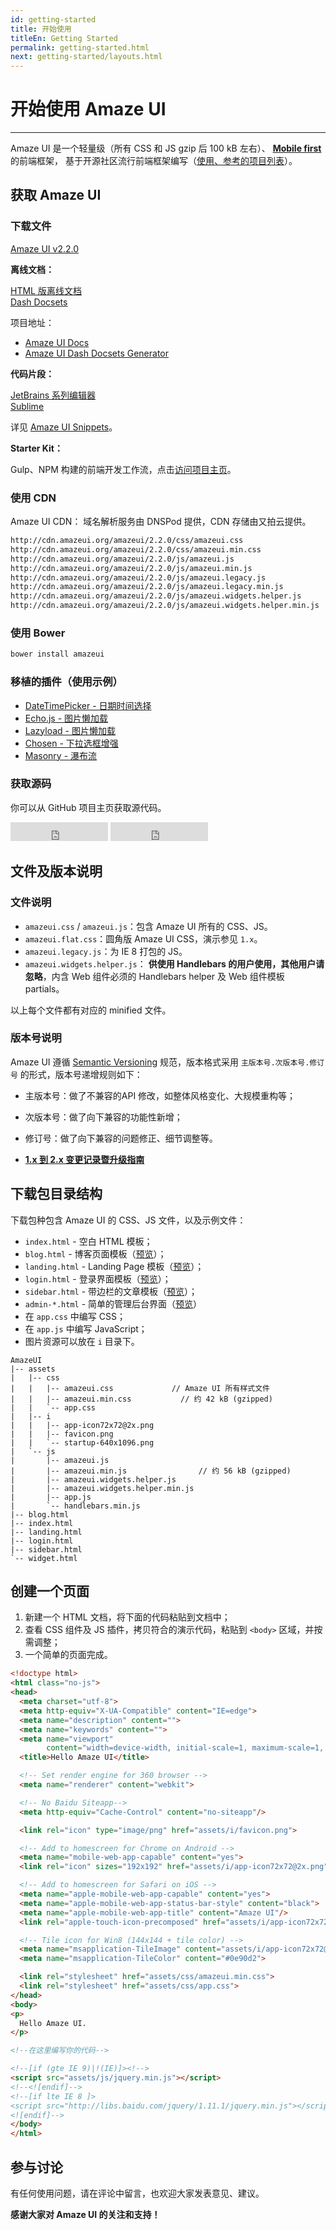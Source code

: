 ```yaml
---
id: getting-started
title: 开始使用
titleEn: Getting Started
permalink: getting-started.html
next: getting-started/layouts.html
---
```


# 开始使用 Amaze UI
---

Amaze UI 是一个轻量级（所有 CSS 和 JS gzip 后 100 kB 左右）、 [**Mobile first**](http://cbrac.co/113eY5h) 的前端框架，
基于开源社区流行前端框架编写（[使用、参考的项目列表](https://github.com/allmobilize/amazeui#%E5%8F%82%E8%80%83%E4%BD%BF%E7%94%A8%E7%9A%84%E5%BC%80%E6%BA%90%E9%A1%B9%E7%9B%AE)）。

## 获取 Amaze UI

### 下载文件

<div class="am-g">
  <div class="am-u-md-8 am-u-md-centered">
    <a id="doc-dl-btn" href="http://amazeui.org/download?ver=2.2.0" class="am-btn am-btn-block am-btn-success am-btn-lg" onclick="window.ga && ga('send', 'pageview', '/download/AmazeUI.zip');
"><i class="am-icon-download"></i> Amaze UI v2.2.0</a>
  </div>
</div>

**离线文档：**

<div class="am-g">
  <div class="am-u-sm-6"><a href="http://amazeui.org/download?ver=docs" class="am-btn am-btn-block am-btn-primary">HTML 版离线文档</a></div>
  <div class="am-u-sm-6"><a href="http://amazeui.org/download?ver=dash" class="am-btn am-btn-block am-btn-warning">Dash Docsets</a></div>
</div>

项目地址：

- [Amaze UI Docs](https://github.com/amazeui/docs)
- [Amaze UI Dash Docsets Generator](https://github.com/amazeui/docs-generator)

**代码片段：**

<div class="am-g">
  <div class="am-u-sm-6"><a href="http://amazeui.org/download?ver=jetbrains" class="am-btn am-btn-block am-btn-secondary">JetBrains 系列编辑器</a></div>
  <div class="am-u-sm-6"><a href="http://amazeui.org/download?ver=sublime" class="am-btn am-btn-block am-btn-danger">Sublime</a></div>
</div>

详见 [Amaze UI Snippets](https://github.com/amazeui/snippets)。

**Starter Kit：**

Gulp、NPM 构建的前端开发工作流，点击[访问项目主页](https://github.com/amazeui/starter-kit)。

### 使用 CDN

Amaze UI CDN： 域名解析服务由 DNSPod 提供，CDN 存储由又拍云提供。

```html
http://cdn.amazeui.org/amazeui/2.2.0/css/amazeui.css
http://cdn.amazeui.org/amazeui/2.2.0/css/amazeui.min.css
http://cdn.amazeui.org/amazeui/2.2.0/js/amazeui.js
http://cdn.amazeui.org/amazeui/2.2.0/js/amazeui.min.js
http://cdn.amazeui.org/amazeui/2.2.0/js/amazeui.legacy.js
http://cdn.amazeui.org/amazeui/2.2.0/js/amazeui.legacy.min.js
http://cdn.amazeui.org/amazeui/2.2.0/js/amazeui.widgets.helper.js
http://cdn.amazeui.org/amazeui/2.2.0/js/amazeui.widgets.helper.min.js
```

### 使用 Bower

```html
bower install amazeui
```

### 移植的插件（使用示例）

- [DateTimePicker - 日期时间选择](https://github.com/amazeui/datetimepicker)
- [Echo.js - 图片懒加载](https://github.com/amazeui/echo)
- [Lazyload - 图片懒加载](https://github.com/amazeui/lazyload)
- [Chosen - 下拉选框增强](https://github.com/amazeui/chosen)
- [Masonry - 瀑布流](https://github.com/amazeui/masonry)

### 获取源码

你可以从 GitHub 项目主页获取源代码。

<iframe src="http://ghbtns.com/github-btn.html?user=allmobilize&repo=amazeui&type=watch&count=true&size=large" allowtransparency="true" frameborder="0" scrolling="0" width="156px" height="30px"></iframe>

<iframe src="http://ghbtns.com/github-btn.html?user=allmobilize&repo=amazeui&type=fork&count=true&size=large" allowtransparency="true" frameborder="0" scrolling="0" width="156px" height="30px"></iframe>

## 文件及版本说明

### 文件说明

- `amazeui.css` / `amazeui.js`：包含 Amaze UI 所有的 CSS、JS。
- `amazeui.flat.css`：圆角版 Amaze UI CSS，演示参见 `1.x`。
- `amazeui.legacy.js`：为 IE 8 打包的 JS。
- `amazeui.widgets.helper.js`： **供使用 Handlebars 的用户使用，其他用户请忽略**，内含 Web 组件必须的 Handlebars helper 及 Web 组件模板 partials。

以上每个文件都有对应的 minified 文件。

### 版本号说明

Amaze UI 遵循 [Semantic Versioning](http://semver.org/lang/zh-CN/) 规范，版本格式采用 `主版本号.次版本号.修订号` 的形式，版本号递增规则如下：

- 主版本号：做了不兼容的API 修改，如整体风格变化、大规模重构等；
- 次版本号：做了向下兼容的功能性新增；
- 修订号：做了向下兼容的问题修正、细节调整等。

- [**1.x 到 2.x 变更记录暨升级指南**](https://github.com/allmobilize/amazeui/wiki/Migration-form-1.x-to-2.x)


## 下载包目录结构

下载包种包含 Amaze UI 的 CSS、JS 文件，以及示例文件：

- `index.html` - 空白 HTML 模板；
- `blog.html` - 博客页面模板（[预览](/examples/blog.html)）；
- `landing.html` - Landing Page 模板（[预览](/examples/landing.html)）；
- `login.html` - 登录界面模板（[预览](/examples/login.html)）；
- `sidebar.html` - 带边栏的文章模板（[预览](/examples/sidebar.html)）；
- `admin-*.html` - 简单的管理后台界面（[预览](/examples/admin-index.html)）
- 在 `app.css` 中编写 CSS；
- 在 `app.js` 中编写 JavaScript；
- 图片资源可以放在 `i` 目录下。

```
AmazeUI
|-- assets
|   |-- css
|   |   |-- amazeui.css             // Amaze UI 所有样式文件
|   |   |-- amazeui.min.css           // 约 42 kB (gzipped)
|   |   `-- app.css
|   |-- i
|   |   |-- app-icon72x72@2x.png
|   |   |-- favicon.png
|   |   `-- startup-640x1096.png
|   `-- js
|       |-- amazeui.js
|       |-- amazeui.min.js                // 约 56 kB (gzipped)
|       |-- amazeui.widgets.helper.js
|       |-- amazeui.widgets.helper.min.js
|       |-- app.js
|       `-- handlebars.min.js
|-- blog.html
|-- index.html
|-- landing.html
|-- login.html
|-- sidebar.html
`-- widget.html
```

## 创建一个页面

1. 新建一个 HTML 文档，将下面的代码粘贴到文档中；
2. 查看 CSS 组件及 JS 插件，拷贝符合的演示代码，粘贴到 `<body>` 区域，并按需调整；
3. 一个简单的页面完成。

```html
<!doctype html>
<html class="no-js">
<head>
  <meta charset="utf-8">
  <meta http-equiv="X-UA-Compatible" content="IE=edge">
  <meta name="description" content="">
  <meta name="keywords" content="">
  <meta name="viewport"
        content="width=device-width, initial-scale=1, maximum-scale=1, user-scalable=no">
  <title>Hello Amaze UI</title>

  <!-- Set render engine for 360 browser -->
  <meta name="renderer" content="webkit">

  <!-- No Baidu Siteapp-->
  <meta http-equiv="Cache-Control" content="no-siteapp"/>

  <link rel="icon" type="image/png" href="assets/i/favicon.png">

  <!-- Add to homescreen for Chrome on Android -->
  <meta name="mobile-web-app-capable" content="yes">
  <link rel="icon" sizes="192x192" href="assets/i/app-icon72x72@2x.png">

  <!-- Add to homescreen for Safari on iOS -->
  <meta name="apple-mobile-web-app-capable" content="yes">
  <meta name="apple-mobile-web-app-status-bar-style" content="black">
  <meta name="apple-mobile-web-app-title" content="Amaze UI"/>
  <link rel="apple-touch-icon-precomposed" href="assets/i/app-icon72x72@2x.png">

  <!-- Tile icon for Win8 (144x144 + tile color) -->
  <meta name="msapplication-TileImage" content="assets/i/app-icon72x72@2x.png">
  <meta name="msapplication-TileColor" content="#0e90d2">

  <link rel="stylesheet" href="assets/css/amazeui.min.css">
  <link rel="stylesheet" href="assets/css/app.css">
</head>
<body>
<p>
  Hello Amaze UI.
</p>

<!--在这里编写你的代码-->

<!--[if (gte IE 9)|!(IE)]><!-->
<script src="assets/js/jquery.min.js"></script>
<!--<![endif]-->
<!--[if lte IE 8 ]>
<script src="http://libs.baidu.com/jquery/1.11.1/jquery.min.js"></script>
<![endif]-->
</body>
</html>
```

## 参与讨论

有任何使用问题，请在评论中留言，也欢迎大家发表意见、建议。

__感谢大家对 Amaze UI 的关注和支持！__

<script>
  function pyRegisterCvt(){
    var w=window,d=document,e=encodeURIComponent;
    var b=location.href,c=d.referrer,f,g=d.cookie,h=g.match(/(^|;)\s*ipycookie=([^;]*)/),i=g.match(/(^|;)\s*ipysession=([^;]*)/);
    if (w.parent!=w){f=b;b=c;c=f;};u='//stats.ipinyou.com/cvt?a='+e('9J.H5.EtdEOxc6fV-EiorJDjFOTP')+'&c='+e(h?h[2]:'')+'&s='+e(i?i[2].match(/jump\%3D(\d+)/)[1]:'')+'&u='+e(b)+'&r='+e(c)+'&rd='+(new Date()).getTime()+'&e=';
    (new Image()).src=u;
  }

  $(function() {
    $('#doc-dl-btn').on('click', pyRegisterCvt);
  });
</script>
